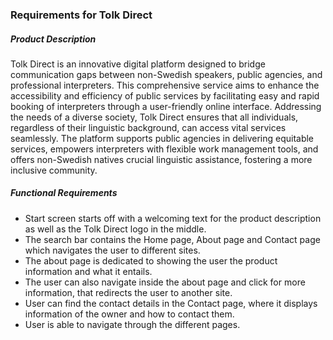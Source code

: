 ### Requirements for Tolk Direct

##### Product Description

Tolk Direct is an innovative digital platform designed to bridge communication gaps between non-Swedish speakers, public agencies, and professional interpreters. This comprehensive service aims to enhance the accessibility and efficiency of public services by facilitating easy and rapid booking of interpreters through a user-friendly online interface. Addressing the needs of a diverse society, Tolk Direct ensures that all individuals, regardless of their linguistic background, can access vital services seamlessly. The platform supports public agencies in delivering equitable services, empowers interpreters with flexible work management tools, and offers non-Swedish natives crucial linguistic assistance, fostering a more inclusive community.



##### Functional Requirements

- Start screen starts off with a welcoming text for the product description as well as the Tolk Direct logo in the middle.
- The search bar contains the Home page, About page and Contact page which navigates the user to different sites.
- The about page is dedicated to showing the user the product information and what it entails.
- The user can also navigate inside the about page and click for more information, that redirects the user to another site.
- User can find the contact details in the Contact page, where it displays information of the owner and how to contact them.
- User is able to navigate through the different pages.